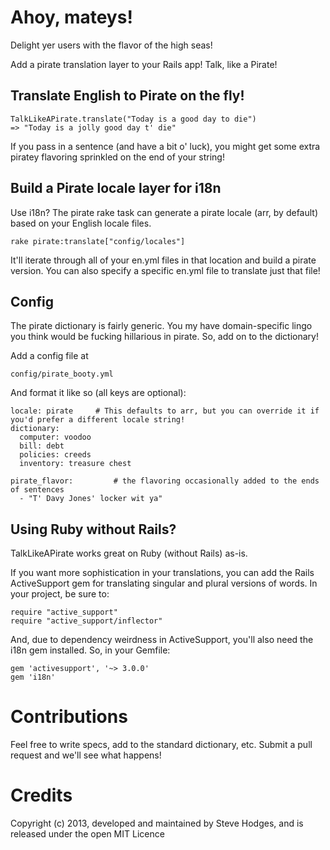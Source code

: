 Ahoy, mateys!
=====

Delight yer users with the flavor of the high seas!

Add a pirate translation layer to your Rails app! Talk, like a Pirate!

Translate English to Pirate on the fly!
----

    TalkLikeAPirate.translate("Today is a good day to die")
    => "Today is a jolly good day t' die"

If you pass in a sentence (and have a bit o' luck), you might get some extra piratey flavoring sprinkled on the end of your string!

Build a Pirate locale layer for i18n
----
Use i18n? The pirate rake task can generate a pirate locale (arr, by default) based on your English locale files.

    rake pirate:translate["config/locales"]

It'll iterate through all of your en.yml files in that location and build a pirate version. You can also specify a specific en.yml file to translate just that file!

Config
----
The pirate dictionary is fairly generic. You my have domain-specific lingo you think would be fucking hillarious in pirate. So, add on to the dictionary!

Add a config file at

    config/pirate_booty.yml

And format it like so (all keys are optional):

    locale: pirate     # This defaults to arr, but you can override it if you'd prefer a different locale string!
    dictionary:
      computer: voodoo
      bill: debt
      policies: creeds
      inventory: treasure chest

    pirate_flavor:         # the flavoring occasionally added to the ends of sentences
      - "T' Davy Jones' locker wit ya"

Using Ruby without Rails?
----
TalkLikeAPirate works great on Ruby (without Rails) as-is. 

If you want more sophistication in your translations, you can add the Rails ActiveSupport gem for translating singular and plural versions of words. In your project, be sure to:

    require "active_support"
    require "active_support/inflector"

And, due to dependency weirdness in ActiveSupport, you'll also need the i18n gem installed. So, in your Gemfile:

    gem 'activesupport', '~> 3.0.0'
    gem 'i18n'

Contributions
=====
Feel free to write specs, add to the standard dictionary, etc. Submit a pull request and we'll see what happens!

Credits
=====
Copyright (c) 2013, developed and maintained by Steve Hodges, and is released under the open MIT Licence
